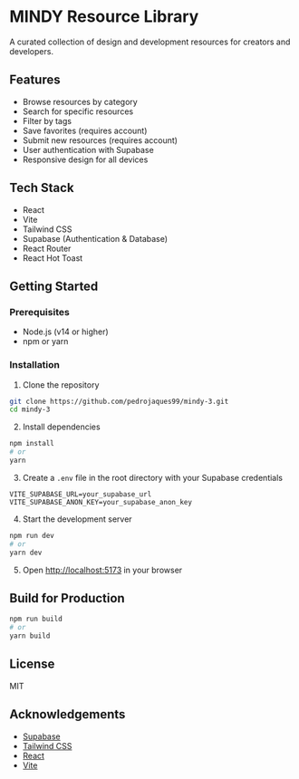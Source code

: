 # MINDY Resource Library

A curated collection of design and development resources for creators and developers.

## Features

- Browse resources by category
- Search for specific resources
- Filter by tags
- Save favorites (requires account)
- Submit new resources (requires account)
- User authentication with Supabase
- Responsive design for all devices

## Tech Stack

- React
- Vite
- Tailwind CSS
- Supabase (Authentication & Database)
- React Router
- React Hot Toast

## Getting Started

### Prerequisites

- Node.js (v14 or higher)
- npm or yarn

### Installation

1. Clone the repository
```bash
git clone https://github.com/pedrojaques99/mindy-3.git
cd mindy-3
```

2. Install dependencies
```bash
npm install
# or
yarn
```

3. Create a `.env` file in the root directory with your Supabase credentials
```
VITE_SUPABASE_URL=your_supabase_url
VITE_SUPABASE_ANON_KEY=your_supabase_anon_key
```

4. Start the development server
```bash
npm run dev
# or
yarn dev
```

5. Open [http://localhost:5173](http://localhost:5173) in your browser

## Build for Production

```bash
npm run build
# or
yarn build
```

## License

MIT

## Acknowledgements

- [Supabase](https://supabase.io/)
- [Tailwind CSS](https://tailwindcss.com/)
- [React](https://reactjs.org/)
- [Vite](https://vitejs.dev/)